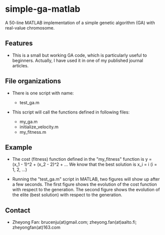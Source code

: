 # simple-ga-matlab

A 50-line MATLAB implementation of a simple genetic algorithm (GA) with real-value chromosome. 

## Features

* This is a small but working GA code, which is particularly useful to beginners. 
  Actually, I have used it in one of my published journal articles. 
  
## File organizations

* There is one script with name:
  * test_ga.m

* This script will call the functions defined in following files:
  * my_ga.m
  * initialize_velocity.m
  * my_fitness.m
  
## Example

* The cost (fitness) function defined in the "my_fitness" function is 
  y = (x_1 - 1)^2 + (x_2 - 2)^2 + ... 
  We know that the best solution is x_i = i (i = 1, 2, ...)

* Running the "test_ga.m" script in MATLAB, two figures will show up after a few seconds.
  The first figure shows the evolution of the cost function with respect to the generation.
  The second figure shows the evolution of the elite (best solution) with respect to the generation.

## Contact

* Zheyong Fan: brucenju(at)gmail.com; zheyong.fan(at)aalto.fi; zheyongfan(at)163.com
